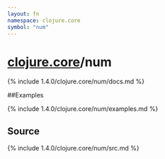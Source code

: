```yaml
---
layout: fn
namespace: clojure.core
symbol: "num"
---
```


# [clojure.core](../)/num

{% include 1.4.0/clojure.core/num/docs.md %}

##Examples

{% include 1.4.0/clojure.core/num/examples.md %}
## Source
{% include 1.4.0/clojure.core/num/src.md %}

